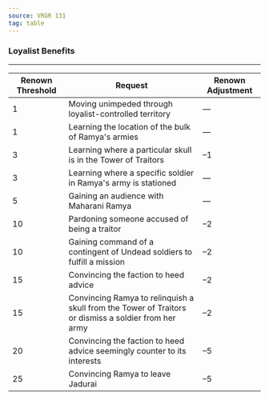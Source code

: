```yaml
---
source: VRGR 131
tag: table
---
```


### Loyalist Benefits
---
|Renown Threshold|Request|Renown Adjustment|
|----|-----------|---|
|1|Moving unimpeded through loyalist-controlled territory|—|
|1|Learning the location of the bulk of Ramya's armies|—|
|3|Learning where a particular skull is in the Tower of Traitors|–1|
|3|Learning where a specific soldier in Ramya's army is stationed|—|
|5|Gaining an audience with Maharani Ramya|—|
|10|Pardoning someone accused of being a traitor|–2|
|10|Gaining command of a contingent of Undead soldiers to fulfill a mission|–2|
|15|Convincing the faction to heed advice|–2|
|15|Convincing Ramya to relinquish a skull from the Tower of Traitors or dismiss a soldier from her army|–2|
|20|Convincing the faction to heed advice seemingly counter to its interests|–5|
|25|Convincing Ramya to leave Jadurai|–5|
